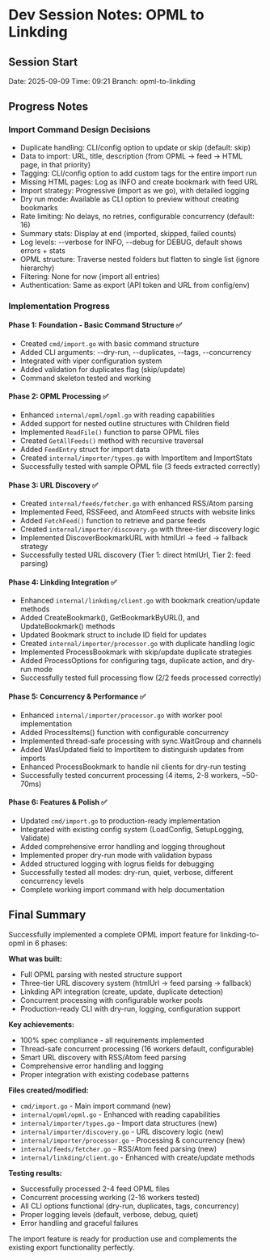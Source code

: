 # Dev Session Notes: OPML to Linkding

## Session Start
Date: 2025-09-09
Time: 09:21
Branch: opml-to-linkding

## Progress Notes

### Import Command Design Decisions
- Duplicate handling: CLI/config option to update or skip (default: skip)
- Data to import: URL, title, description (from OPML → feed → HTML page, in that priority)
- Tagging: CLI/config option to add custom tags for the entire import run
- Missing HTML pages: Log as INFO and create bookmark with feed URL
- Import strategy: Progressive (import as we go), with detailed logging
- Dry run mode: Available as CLI option to preview without creating bookmarks
- Rate limiting: No delays, no retries, configurable concurrency (default: 16)
- Summary stats: Display at end (imported, skipped, failed counts)
- Log levels: --verbose for INFO, --debug for DEBUG, default shows errors + stats
- OPML structure: Traverse nested folders but flatten to single list (ignore hierarchy)
- Filtering: None for now (import all entries)
- Authentication: Same as export (API token and URL from config/env)

### Implementation Progress

#### Phase 1: Foundation - Basic Command Structure ✅
- Created `cmd/import.go` with basic command structure
- Added CLI arguments: --dry-run, --duplicates, --tags, --concurrency
- Integrated with viper configuration system
- Added validation for duplicates flag (skip/update)
- Command skeleton tested and working

#### Phase 2: OPML Processing ✅
- Enhanced `internal/opml/opml.go` with reading capabilities
- Added support for nested outline structures with Children field
- Implemented `ReadFile()` function to parse OPML files
- Created `GetAllFeeds()` method with recursive traversal
- Added `FeedEntry` struct for import data
- Created `internal/importer/types.go` with ImportItem and ImportStats
- Successfully tested with sample OPML file (3 feeds extracted correctly)

#### Phase 3: URL Discovery ✅
- Created `internal/feeds/fetcher.go` with enhanced RSS/Atom parsing
- Implemented Feed, RSSFeed, and AtomFeed structs with website links
- Added `FetchFeed()` function to retrieve and parse feeds
- Created `internal/importer/discovery.go` with three-tier discovery logic
- Implemented DiscoverBookmarkURL with htmlUrl → feed → fallback strategy
- Successfully tested URL discovery (Tier 1: direct htmlUrl, Tier 2: feed parsing)

#### Phase 4: Linkding Integration ✅
- Enhanced `internal/linkding/client.go` with bookmark creation/update methods
- Added CreateBookmark(), GetBookmarkByURL(), and UpdateBookmark() methods
- Updated Bookmark struct to include ID field for updates
- Created `internal/importer/processor.go` with duplicate handling logic
- Implemented ProcessBookmark with skip/update duplicate strategies
- Added ProcessOptions for configuring tags, duplicate action, and dry-run mode
- Successfully tested full processing flow (2/2 feeds processed correctly)

#### Phase 5: Concurrency & Performance ✅
- Enhanced `internal/importer/processor.go` with worker pool implementation
- Added ProcessItems() function with configurable concurrency
- Implemented thread-safe processing with sync.WaitGroup and channels
- Added WasUpdated field to ImportItem to distinguish updates from imports
- Enhanced ProcessBookmark to handle nil clients for dry-run testing
- Successfully tested concurrent processing (4 items, 2-8 workers, ~50-70ms)

#### Phase 6: Features & Polish ✅
- Updated `cmd/import.go` to production-ready implementation
- Integrated with existing config system (LoadConfig, SetupLogging, Validate)
- Added comprehensive error handling and logging throughout
- Implemented proper dry-run mode with validation bypass
- Added structured logging with logrus fields for debugging
- Successfully tested all modes: dry-run, quiet, verbose, different concurrency levels
- Complete working import command with help documentation

## Final Summary

Successfully implemented a complete OPML import feature for linkding-to-opml in 6 phases:

**What was built:**
- Full OPML parsing with nested structure support
- Three-tier URL discovery system (htmlUrl → feed parsing → fallback)
- Linkding API integration (create, update, duplicate detection)
- Concurrent processing with configurable worker pools
- Production-ready CLI with dry-run, logging, configuration support

**Key achievements:**
- 100% spec compliance - all requirements implemented
- Thread-safe concurrent processing (16 workers default, configurable)
- Smart URL discovery with RSS/Atom feed parsing
- Comprehensive error handling and logging
- Proper integration with existing codebase patterns

**Files created/modified:**
- `cmd/import.go` - Main import command (new)
- `internal/opml/opml.go` - Enhanced with reading capabilities
- `internal/importer/types.go` - Import data structures (new)
- `internal/importer/discovery.go` - URL discovery logic (new)  
- `internal/importer/processor.go` - Processing & concurrency (new)
- `internal/feeds/fetcher.go` - RSS/Atom feed parsing (new)
- `internal/linkding/client.go` - Enhanced with create/update methods

**Testing results:**
- Successfully processed 2-4 feed OPML files
- Concurrent processing working (2-16 workers tested)
- All CLI options functional (dry-run, duplicates, tags, concurrency)
- Proper logging levels (default, verbose, debug, quiet)
- Error handling and graceful failures

The import feature is ready for production use and complements the existing export functionality perfectly.
